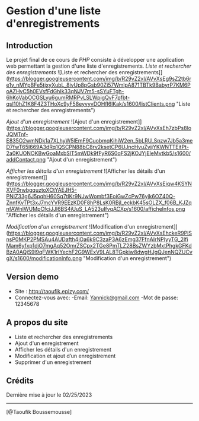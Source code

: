 # Gestion d'une liste d'enregistrements

## Introduction

Le projet final de ce cours de *PHP* consiste à développer une application web permettant la gestion d'une liste d'enregistrements.
*Liste et rechercher des enregistrements*
![Liste et rechercher des enregistrements]](https://blogger.googleusercontent.com/img/b/R29vZ2xl/AVvXsEg9sZ2tb6re1v_nMYpBFe5tjxyXubL_8ivUp8pGsb90Zi57WmlpA871TBTk9BabyrP7KM6PoAZHvC5h0EVsfFdGhIk33qNJV7m5-sSYuFTgh-6hKoVabOCGSLyu6gumRMRPvLSLWpigQvF7pfbt-qsI10hZ1K8F4Z3THoXc9yF58eyvyvDOHfl6lKak/s1600/listClients.png "Liste et rechercher des enregistrements")

*Ajout d'un enregistrement*
![Ajout d'un enregistrement]](https://blogger.googleusercontent.com/img/b/R29vZ2xl/AVvXsEh7zbPs8loJQMTnf-E835O2wmNDk1a7XLhyW5lEmF9CuobmqKihiW2en_5bLRU_Spzw7Jb5a3meD7fwT65I669A3dRq1QSCPN88bC8rv2ksetCP6UJncHvuZvjjYKWNTTEitPt-2a0KUONOKBwGoaMxbSlT5mWDk9fFyR6S0qFS2jKOJYjEleMvtkb5/s1600/addContact.png "Ajout d'un enregistrement")

*Afficher les détails d'un enregistrement*
![Afficher les détails d'un enregistrement]](https://blogger.googleusercontent.com/img/b/R29vZ2xl/AVvXsEiqw4KSYNXVF0rwbgquztoXCtYAEJH5-PNIZ33g6J5pqhH60Sq7tlKr9NJwWombf3EoiGwZcPw76yjk6OZ40Q-ZnnfKvTPt3xJ7mcYVR9EEzKD0F8hP8LsK0RBjI_eckbK45sOLZX_f06B_KJZqnfAWnIWUMpCfciJJl6BS4iUuS_LA523uIfvqACXp/s1600/afficheInfos.png "Afficher les détails d'un enregistrement")

*Modification d'un enregistrement*
![Modification d'un enregistrement]](https://blogger.googleusercontent.com/img/b/R29vZ2xl/AVvXsEhckeR9PlSnsP0MKP2PMSAu4AUDafth4jOa6k9C3zaP3A6zEmg37FfnAIrNPIyyTG_2IfiMam6yfxp1djO7mgAq52OmrZSCpx2TGe8PmTLZ28BsZWYzbMxtPhgkGFKdBzA0AQjS9I9qFWK1rIYechF2G9WExV9LAL8TGpkiw8dwgHJgQJenNQZUCvgX/s1600/modificationInfo.png "Modification d'un enregistrement")

## Version demo
- Site : http://taoufik.epizy.com/
- Connectez-vous avec: 
	-Email: Yannick@gmail.com
	-Mot de passe: 12345678

## A propos du site

- Liste et rechercher des enregistrements
- Ajout d'un enregistrement
- Afficher les détails d'un enregistrement
- Modification et ajout d’un enregistrement 
- Supprimer d'un enregistrement

## Crédits

Dernière mise à jour le 02/25/2023

------------------

[@Taoufik Boussemousse]
